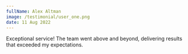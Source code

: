 ```yaml
---
fullName: Alex Altman
image: /testimonial/user_one.png
date: 11 Aug 2022
---
```


Exceptional service! The team went above and beyond, delivering results that exceeded my expectations. 
